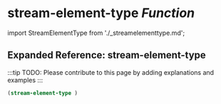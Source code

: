 # **stream-element-type** *Function*

import StreamElementType from './_streamelementtype.md';

<StreamElementType />

## Expanded Reference: stream-element-type

:::tip
TODO: Please contribute to this page by adding explanations and examples
:::

```lisp
(stream-element-type )
```
